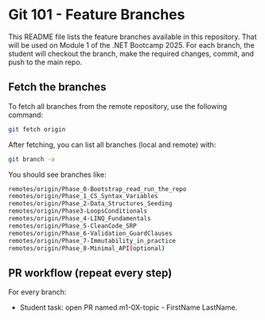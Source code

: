 # Git 101 - Feature Branches

This README file lists the feature branches available in this repository. That will be used on Module 1 of the .NET Bootcamp 2025.
For each branch, the student will checkout the branch, make the required changes, commit, and push to the main repo.

## Fetch the branches
To fetch all branches from the remote repository, use the following command:
```bash
git fetch origin
```

After fetching, you can list all branches (local and remote) with:
```bash
git branch -a
```

You should see branches like:
```bash
remotes/origin/Phase_0-Bootstrap_read_run_the_repo
remotes/origin/Phase_1_CS_Syntax_Variables
remotes/origin/Phase_2-Data_Structures_Seeding
remotes/origin/Phase3-LoopsConditionals
remotes/origin/Phase_4-LINQ_Fundamentals
remotes/origin/Phase_5-CleanCode_SRP
remotes/origin/Phase_6-Validation_GuardClauses
remotes/origin/Phase_7-Immutability_in_practice
remotes/origin/Phase_8-Minimal_API(optional)
```


## PR workflow (repeat every step)

For every branch:

- Student task: open PR named m1-0X-topic - FirstName LastName.